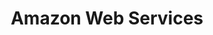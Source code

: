 ---
title: Amazon Web Services
sidebar_position: 1
tags: [
    'AWS Glue',
    'Amazon Glue',
    'AWS Athena',
    'Amazon Athena',
    'AWS QuickSight',
    'Amazon QuickSight',
    'AWS Kinesis',
    'Amazon Kinesis',
    'AWS Data Pipeline',
    'Amazon Data Pipeline',
    'AWS EMR',
    'Amazon EMR',
    'AWS Batch',
    'Amazon Batch',
    'AWS Outposts',
    'Amazon Outposts',
    'AWS Snowball',
    'Amazon Snowball',
    'AWS S3',
    'Amazon S3',
    'Amazon Simple Storage Service',
    'AWS Simple Storage Service',
    'AWS Snowmobile',
    'Amazon Snowmobile',
    'AWS Storage Gateway',
    'Amazon Storage Gateway',
    'AWS Direct Connect',
    'Amazon Direct Connect',
    'AWS Transit Gateway',
    'Amazon Transit Gateway',
    'AWS VPN',
    'Amazon VPN',
    'AWS Elastic Load Balancer',
    'Amazon Elastic Load Balancer',
    'AWS Auto Scaling',
    'Amazon Auto Scaling',
    'AWS CloudFormation',
    'Amazon CloudFormation',
    'AWS Secrets Manager',
    'Amazon Secrets Manager',
    'AWS Certificate Manager',
    'Amazon Certificate Manager',
    'AWS Key Management Service',
    'Amazon Key Management Service',
    'AWS Organizations',
    'Amazon Organizations',
    'AWS Audit Manager',
    'Amazon Audit Manager',
    'AWS Security Hub',
    'Amazon Security Hub',
    'AWS Macie',
    'Amazon Macie',
    'AWS Elastic File System',
    'Amazon Elastic File System',
    'AWS FSx',
    'Amazon FSx',
    'AWS S3 Glacier',
    'Amazon S3 Glacier',
    'AWS Backup',
    'Amazon Backup',
    'AWS Snowcone',
    'Amazon Snowcone',
    'AWS Snowball Edge',
    'Amazon Snowball Edge',
    'AWS RoboMaker',
    'Amazon RoboMaker',
    'AWS Textract',
    'Amazon Textract',
    'AWS Rekognition',
    'Amazon Rekognition',
    'AWS Personalize',
    'Amazon Personalize',
    'AWS Forecast',
    'Amazon Forecast',
    'AWS Kendra',
    'Amazon Kendra',
    'AWS Polly',
    'Amazon Polly',
    'AWS Transcribe',
    'Amazon Transcribe',
    'AWS Translate',
    'Amazon Translate',
    'AWS Comprehend',
    'Amazon Comprehend',
    'AWS Lex',
    'Amazon Lex',
    'AWS Managed Blockchain',
    'Amazon Managed Blockchain',
    'AWS Quantum Ledger Database',
    'Amazon Quantum Ledger Database',
    'AWS DocumentDB',
    'Amazon DocumentDB',
    'AWS Neptune',
    'Amazon Neptune',
    'AWS Timestream',
    'Amazon Timestream',
    'AWS MQ',
    'Amazon MQ',
    'AWS SWF',
    'Amazon SWF',
    'AWS Sumerian',
    'Amazon Sumerian',
    'AWS DeepComposer',
    'Amazon DeepComposer',
    'AWS DeepRacer',
    'Amazon DeepRacer',
    'AWS DeepLens',
    'Amazon DeepLens',
    'AWS Panorama',
    'Amazon Panorama',
]
---